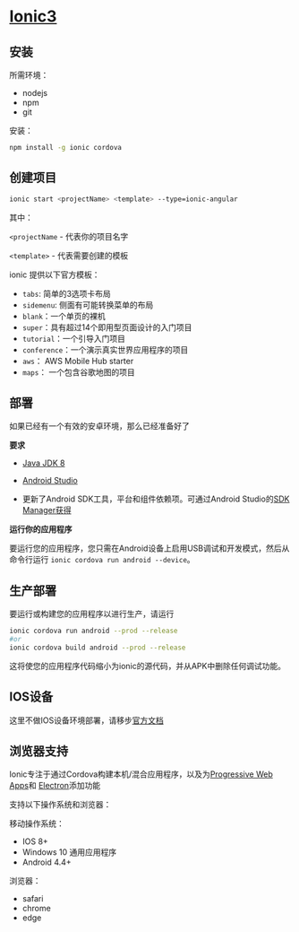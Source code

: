 # [Ionic3](https://ionicframework.com/docs/v3)



## 安装

所需环境：   

- nodejs
- npm
- git

安装： 

```bash
npm install -g ionic cordova
```



## 创建项目



```bash
ionic start <projectName> <template> --type=ionic-angular
```

其中：

`<projectName` - 代表你的项目名字  

`<template>` -  代表需要创建的模板  



ionic 提供以下官方模板：  

- `tabs`: 简单的3选项卡布局
- `sidemenu`: 侧面有可能转换菜单的布局
- `blank`：一个单页的裸机
- `super`：具有超过14个即用型页面设计的入门项目
- `tutorial`：一个引导入门项目
- `conference`：一个演示真实世界应用程序的项目
- `aws`： AWS Mobile Hub starter
- `maps`： 一个包含谷歌地图的项目



## 部署

如果已经有一个有效的安卓环境，那么已经准备好了   



**要求**

- [Java JDK 8](http://www.oracle.com/technetwork/java/javase/downloads/jdk8-downloads-2133151.html)
- [Android Studio](https://developer.android.com/studio/index.html)

- 更新了Android SDK工具，平台和组件依赖项。可通过Android Studio的[SDK Manager获得](https://developer.android.com/studio/intro/update.html)  



**运行你的应用程序**  

要运行您的应用程序，您只需在Android设备上启用USB调试和开发模式，然后从命令行运行 `ionic cordova run android --device`。  



## 生产部署  

要运行或构建您的应用程序以进行生产，请运行   

```bash
ionic cordova run android --prod --release
#or
ionic cordova build android --prod --release
```

这将使您的应用程序代码缩小为ionic的源代码，并从APK中删除任何调试功能。 



## IOS设备  

这里不做IOS设备环境部署，请移步[官方文档](https://ionicframework.com/docs/v3/intro/deploying/)

  



## 浏览器支持  



Ionic专注于通过Cordova构建本机/混合应用程序，以及为[Progressive Web Apps](https://ionicframework.com/docs/resources/progressive-web-apps/)和 [Electron](http://electron.atom.io/)添加功能   

支持以下操作系统和浏览器：    



移动操作系统：  

- IOS 8+ 
- Windows 10 通用应用程序
- Android 4.4+  



浏览器： 

- safari
- chrome
- edge